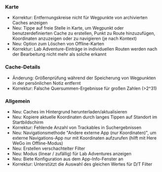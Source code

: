 
### Karte
- Korrektur: Entfernungskreise nicht für Wegpunkte von archivierten Caches anzeigen
- Neu: Tippe auf freie Stelle in Karte, um Wegpunkt oder benutzerdefinierten Cache zu erstellen, Punkt zu Route hinzuzufügen, Koordinaten anzuzeigen oder zu navigieren (je nach Kontext)
- Neu: Option zum Löschen von Offline-Karten
- Korrektur: Lab Adventure-Einträge in individuellen Routen werden nach der Bearbeitung nicht mehr als solche erkannt

### Cache-Details
- Änderung: Größenprüfung während der Speicherung von Wegpunkten in der persönlichen Notiz entfernt
- Korrektur: Falsche Quersummen-Ergebnisse für großen Zahlen (>2^31)

### Allgemein
- Neu: Caches im Hintergrund herunterladen/aktualisieren
- Neu: Kopiere aktuelle Koordinaten durch langes Tippen auf Standort im Startbildschirm
- Korrektur: Fehlende Anzahl von Trackables in Suchergebnissen
- Neu: Navigationsmethode "Andere externe App (nur Koordinaten)", um externe Navigations-App nur mit Koordinaten aufzurufen (hilft mit Here WeGo im Offline-Modus)
- Neu: Erstellen verschachtelter Filter
- Neu: Modus (linear / zufällig) für Lab Adventures anzeigen
- Neu: Biete Konfiguration aus dem App-Info-Fenster an
- Korrektur: Unterstützt die Auswahl des gleichen Wertes für D/T Filter
